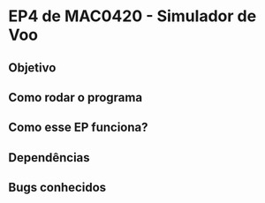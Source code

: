 # EP4 de MAC0420 - Simulador de Voo

## Objetivo

## Como rodar o programa

## Como esse EP funciona?

## Dependências

## Bugs conhecidos
